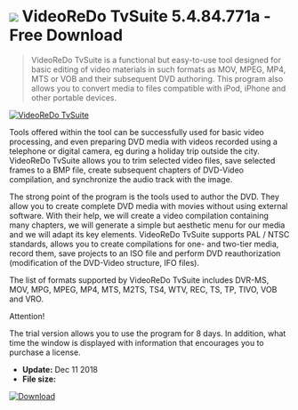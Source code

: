 # ![](https://cdn.softexe.net/static/icon/win.gif) VideoReDo TvSuite 5.4.84.771a - Free Download

> VideoReDo TvSuite is a functional but easy-to-use tool designed for basic editing of video materials in such formats as MOV, MPEG, MP4, MTS or VOB and their subsequent DVD authoring. This program also allows you to convert media to files compatible with iPod, iPhone and other portable devices.

[![VideoReDo TvSuite](https://gallery.dpcdn.pl/imgc/Tools/25168/g_-_420x350_1.5_-_x20130917213635_0.png)](https://softexe.net/win/multimedia/video/videoredo-tvsuite:adha.html)

Tools offered within the tool can be successfully used for basic video processing, and even preparing DVD media with videos recorded using a telephone or digital camera, eg during a holiday trip outside the city. VideoReDo TvSuite allows you to trim selected video files, save selected frames to a BMP file, create subsequent chapters of DVD-Video compilation, and synchronize the audio track with the image.
 
 The strong point of the program is the tools used to author the DVD. They allow you to create complete DVD media with movies without using external software. With their help, we will create a video compilation containing many chapters, we will generate a simple but aesthetic menu for our media and we will adapt its key elements. VideoReDo TvSuite supports PAL / NTSC standards, allows you to create compilations for one- and two-tier media, record them, save projects to an ISO file and perform DVD reauthorization (modification of the DVD-Video structure, IFO files).
 
 The list of formats supported by VideoReDo TvSuite includes DVR-MS, MOV, MPG, MPEG, MP4, MTS, M2TS, TS4, WTV, REC, TS, TP, TIVO, VOB and VRO.
 
 Attention!
 
 The trial version allows you to use the program for 8 days. In addition, what time the window is displayed with information that encourages you to purchase a license.


- **Update:** Dec 11 2018
- **File size:** 

[![Download](https://cdn.softexe.net/static/img/download.png)](https://softexe.net/win/multimedia/video/videoredo-tvsuite:adha.html)

